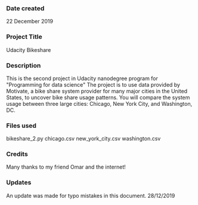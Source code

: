 ### Date created
22 December 2019

### Project Title
Udacity Bikeshare

### Description
This is the second project in Udacity nanodegree program for "Programming for data science"
The project is to use data provided by Motivate, a bike share system provider for many major cities in the United States, to uncover bike share usage patterns. You will compare the system usage between three large cities: Chicago, New York City, and Washington, DC.

### Files used
bikeshare_2.py
chicago.csv
new_york_city.csv
washington.csv

### Credits
Many thanks to my friend Omar and the internet!

### Updates
An update was made for typo mistakes in this document. 28/12/2019
